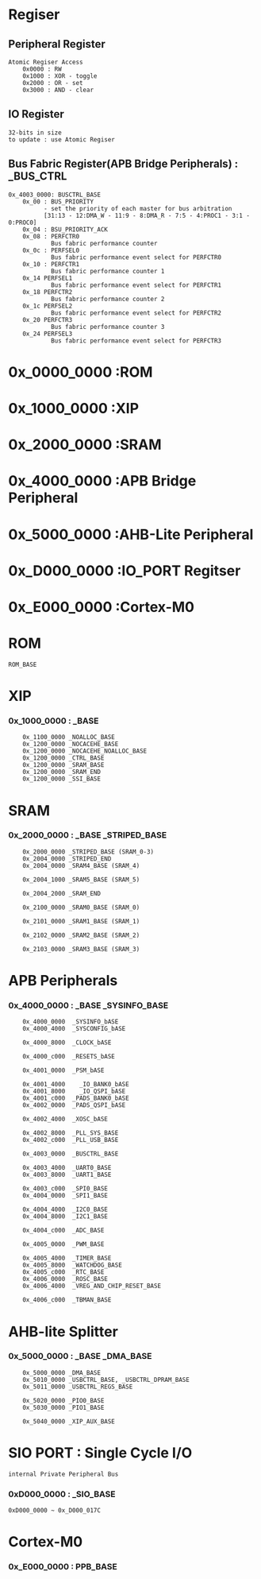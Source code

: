 # Regiser

## Peripheral Register
    Atomic Regiser Access
        0x0000 : RW 
        0x1000 : XOR - toggle
        0x2000 : OR - set
        0x3000 : AND - clear

## IO Register
    32-bits in size
    to update : use Atomic Regiser

## Bus Fabric Register(APB Bridge Peripherals) : _BUS_CTRL
    0x_4003_0000: BUSCTRL_BASE
        0x_00 : BUS_PRIORITY
              - set the priority of each master for bus arbitration
              [31:13 - 12:DMA_W - 11:9 - 8:DMA_R - 7:5 - 4:PROC1 - 3:1 - 0:PROC0]
        0x_04 : BSU_PRIORITY_ACK
        0x_08 : PERFCTR0 
                Bus fabric performance counter 
        0x_0c : PERFSEL0 
                Bus fabric performance event select for PERFCTR0
        0x_10 : PERFCTR1 
                Bus fabric performance counter 1
        0x_14 PERFSEL1 
                Bus fabric performance event select for PERFCTR1
        0x_18 PERFCTR2 
                Bus fabric performance counter 2
        0x_1c PERFSEL2 
                Bus fabric performance event select for PERFCTR2
        0x_20 PERFCTR3 
                Bus fabric performance counter 3
        0x_24 PERFSEL3 
                Bus fabric performance event select for PERFCTR3

# 0x_0000_0000 :ROM 
# 0x_1000_0000 :XIP 
# 0x_2000_0000 :SRAM 

# 0x_4000_0000 :APB Bridge Peripheral
# 0x_5000_0000 :AHB-Lite Peripheral

# 0x_D000_0000 :IO_PORT Regitser
# 0x_E000_0000 :Cortex-M0

# ROM
    ROM_BASE
# XIP
### 0x_1000_0000 : _BASE
        0x_1100_0000 _NOALLOC_BASE
        0x_1200_0000 _NOCACEHE_BASE
        0x_1200_0000 _NOCACEHE_NOALLOC_BASE
        0x_1200_0000 _CTRL_BASE
        0x_1200_0000 _SRAM_BASE
        0x_1200_0000 _SRAM_END
        0x_1200_0000 _SSI_BASE

# SRAM
### 0x_2000_0000 : _BASE _STRIPED_BASE
        0x_2000_0000 _STRIPED_BASE (SRAM_0-3)
        0x_2004_0000 _STRIPED_END
        0x_2004_0000 _SRAM4_BASE (SRAM_4)

        0x_2004_1000 _SRAM5_BASE (SRAM_5)

        0x_2004_2000 _SRAM_END

        0x_2100_0000 _SRAM0_BASE (SRAM_0)

        0x_2101_0000 _SRAM1_BASE (SRAM_1)

        0x_2102_0000 _SRAM2_BASE (SRAM_2)

        0x_2103_0000 _SRAM3_BASE (SRAM_3)

# APB Peripherals
### 0x_4000_0000 : _BASE _SYSINFO_BASE
        0x_4000_0000  _SYSINFO_bASE
        0x_4000_4000  _SYSCONFIG_bASE

        0x_4000_8000  _CLOCK_bASE

        0x_4000_c000  _RESETS_bASE

        0x_4001_0000  _PSM_bASE

        0x_4001_4000    _IO_BANK0_bASE
        0x_4001_8000    _IO_QSPI_bASE
        0x_4001_c000  _PADS_BANK0_bASE
        0x_4002_0000  _PADS_QSPI_bASE

        0x_4002_4000  _XOSC_bASE

        0x_4002_8000  _PLL_SYS_BASE
        0x_4002_c000  _PLL_USB_BASE

        0x_4003_0000  _BUSCTRL_BASE

        0x_4003_4000  _UART0_BASE
        0x_4003_8000  _UART1_BASE

        0x_4003_c000  _SPI0_BASE
        0x_4004_0000  _SPI1_BASE

        0x_4004_4000  _I2C0_BASE
        0x_4004_8000  _I2C1_BASE

        0x_4004_c000  _ADC_BASE

        0x_4005_0000  _PWM_BASE

        0x_4005_4000  _TIMER_BASE
        0x_4005_8000  _WATCHDOG_BASE
        0x_4005_c000  _RTC_BASE
        0x_4006_0000  _ROSC_BASE
        0x_4006_4000  _VREG_AND_CHIP_RESET_BASE

        0x_4006_c000  _TBMAN_BASE

# AHB-lite Splitter 
### 0x_5000_0000 : _BASE _DMA_BASE
        0x_5000_0000 _DMA_BASE
        0x_5010_0000 _USBCTRL_BASE, _USBCTRL_DPRAM_BASE
        0x_5011_0000 _USBCTRL_REGS_BASE

        0x_5020_0000 _PIO0_BASE
        0x_5030_0000 _PIO1_BASE

        0x_5040_0000 _XIP_AUX_BASE

# SIO PORT : Single Cycle I/O
    internal Private Peripheral Bus
### 0xD000_0000 : _SIO_BASE
    0xD000_0000 ~ 0x_D000_017C

# Cortex-M0
### 0x_E000_0000 : PPB_BASE


